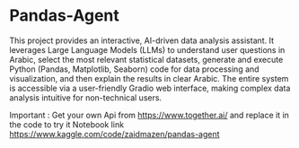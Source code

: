 # Pandas-Agent
This project provides an interactive, AI-driven data analysis assistant. It leverages Large Language Models (LLMs) to understand user questions in Arabic, select the most relevant statistical datasets, generate and execute Python (Pandas, Matplotlib, Seaborn) code for data processing and visualization, and then explain the results in clear Arabic. The entire system is accessible via a user-friendly Gradio web interface, making complex data analysis intuitive for non-technical users.

Important :  Get your own Api from https://www.together.ai/ and replace it in the code to try it 
Notebook link https://www.kaggle.com/code/zaidmazen/pandas-agent

